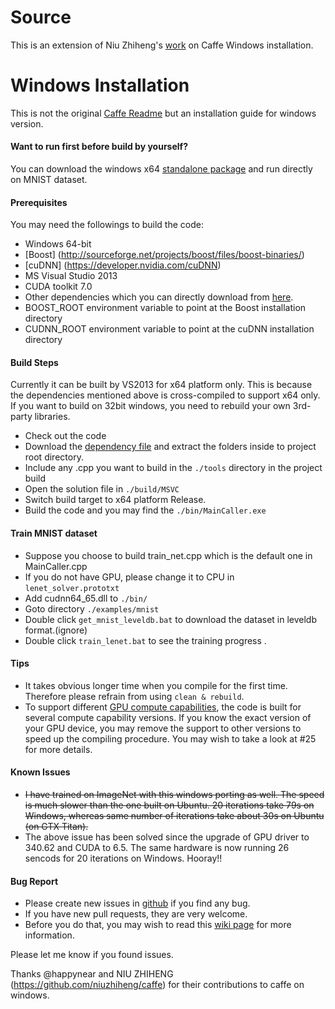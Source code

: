 # Source
This is an extension of Niu Zhiheng's [work](https://github.com/niuzhiheng/caffe) on Caffe Windows installation.

# Windows Installation
This is not the original [Caffe Readme](https://github.com/BVLC/caffe/blob/master/README.md) but an installation guide for windows version.

#### Want to run first before build by yourself?
You can download the windows x64 [standalone package](https://dl.dropboxusercontent.com/u/3466743/caffe-vs2012/standalone.7z) and run directly on MNIST dataset.

#### Prerequisites
You may need the followings to build the code:
- Windows 64-bit
- [Boost] (http://sourceforge.net/projects/boost/files/boost-binaries/) 
- [cuDNN] (https://developer.nvidia.com/cuDNN)
- MS Visual Studio 2013
- CUDA toolkit 7.0
- Other dependencies which you can directly download from [here](https://dl.dropboxusercontent.com/u/1308750/3rdparty.zip).
- BOOST_ROOT environment variable to point at the Boost installation directory
- CUDNN_ROOT environment variable to point at the cuDNN installation directory

#### Build Steps
Currently it can be built by VS2013 for x64 platform only. This is because the dependencies mentioned above is cross-compiled to support x64 only. If you want to build on 32bit windows, you need to rebuild your own 3rd-party libraries.
- Check out the code 
- Download the [dependency file](https://dl.dropboxusercontent.com/u/1308750/3rdparty.zip) and extract the folders inside to project root directory.
- Include any .cpp you want to build in the `./tools` directory in the project build
- Open the solution file in `./build/MSVC`
- Switch build target to x64 platform Release.
- Build the code and you may find the `./bin/MainCaller.exe`

#### Train MNIST dataset
- Suppose you choose to build train_net.cpp which is the default one in MainCaller.cpp
- If you do not have GPU, please change it to CPU in `lenet_solver.prototxt`
- Add cudnn64_65.dll to `./bin/`
- Goto directory `./examples/mnist`
- Double click `get_mnist_leveldb.bat` to download the dataset in leveldb format.(ignore)
- Double click `train_lenet.bat` to see the training progress .

#### Tips
- It takes obvious longer time when you compile for the first time. Therefore please refrain from using `clean & rebuild`.
- To support different [GPU compute capabilities](http://en.wikipedia.org/wiki/CUDA#Supported_GPUs), the code is built for several compute capability versions. If you know the exact version of your GPU device, you may remove the support to other versions to speed up the compiling procedure. You may wish to take a look at #25 for more details.

#### Known Issues
- ~~I have trained on ImageNet with this windows porting as well. The speed is much slower than the one built on Ubuntu. 20 iterations take 79s on Windows, whereas same number of iterations take about 30s on Ubuntu (on GTX Titan).~~
- The above issue has been solved since the upgrade of GPU driver to 340.62 and CUDA to 6.5. The same hardware is now running 26 sencods for 20 iterations on Windows. Hooray!!

#### Bug Report
- Please create new issues in [github](https://github.com/niuzhiheng/caffe/issues) if you find any bug.
- If you have new pull requests, they are very welcome.
- Before you do that, you may wish to read this [wiki page](https://github.com/niuzhiheng/caffe/wiki) for more information.


Please let me know if you found issues.

Thanks @happynear and NIU ZHIHENG (https://github.com/niuzhiheng/caffe) for their contributions to caffe on windows.
